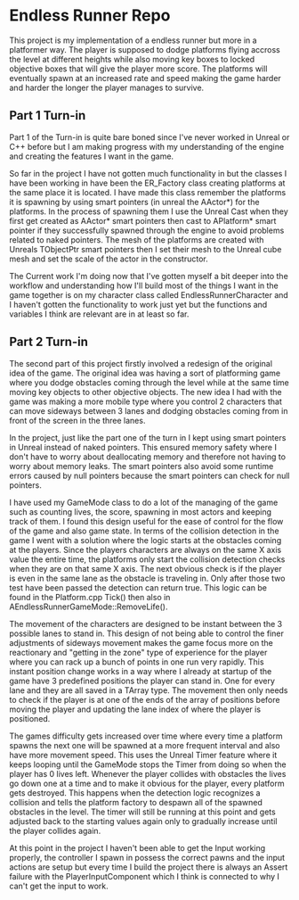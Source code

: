 # Endless Runner Repo
This project is my implementation of a endless runner but more in a platformer way. The player is supposed to dodge platforms flying accross the level at different 
heights while also moving key boxes to locked objective boxes that will give the player more score. The platforms will eventually spawn at an increased rate and speed
making the game harder and harder the longer the player manages to survive.

## Part 1 Turn-in

Part 1 of the Turn-in is quite bare boned since I've never worked in Unreal or C++ before but I am making progress with my understanding of the engine and creating the
features I want in the game.

So far in the project I have not gotten much functionality in but the classes I have been working in have been the ER_Factory class creating platforms at the same place
it is located. I have made this class remember the platforms it is spawning by using smart pointers (in unreal the AActor*) for the platforms. In the process of spawning
them I use the Unreal Cast when they first get created as AActor* smart pointers then cast to APlatform* smart pointer if they successfully spawned through the engine
to avoid problems related to naked pointers. The mesh of the platforms are created with Unreals TObjectPtr smart pointers then I set their mesh to the Unreal cube mesh
and set the scale of the actor in the constructor.

The Current work I'm doing now that I've gotten myself a bit deeper into the workflow and understanding how I'll build most of the things I want in the game together 
is on my character class called EndlessRunnerCharacter and I haven't gotten the functionality to work just yet but the functions and variables I think are relevant are in
at least so far.


## Part 2 Turn-in
The second part of this project firstly involved a redesign of the original idea of the game. The original idea was having a sort of platforming game where you dodge
obstacles coming through the level while at the same time moving key objects to other objective objects. The new idea I had with the game was making a more mobile type
where you control 2 characters that can move sideways between 3 lanes and dodging obstacles coming from in front of the screen in the three lanes.

In the project, just like the part one of the turn in I kept using smart pointers in Unreal instead of naked pointers. This ensured memory safety where I don't have to
worry about deallocating memory and therefore not having to worry about memory leaks. The smart pointers also avoid some runtime errors caused by null pointers because
the smart pointers can check for null pointers.

I have used my GameMode class to do a lot of the managing of the game such as counting lives, the score, spawning in most actors and keeping track of them. I found 
this design useful for the ease of control for the flow of the game and also game state. In terms of the collision detection in the game I went with a solution where 
the logic starts at the obstacles coming at the players. Since the players characters are always on the same X axis value the entire time, the platforms only start the
collision detection checks when they are on that same X axis. The next obvious check is if the player is even in the same lane as the obstacle is traveling in. Only 
after those two test have been passed the detection can return true. This logic can be found in the Platform.cpp Tick() then also in 
AEndlessRunnerGameMode::RemoveLife(). 

The movement of the characters are designed to be instant between the 3 possible lanes to stand in. This design of not being able to control the finer adjustments of
sideways movement makes the game focus more on the reactionary and "getting in the zone" type of experience for the player where you can rack up a bunch of points
in one run very rapidly. This instant position change works in a way where I already at startup of the game have 3 predefined positions the player can stand in. One 
for every lane and they are all saved in a TArray<FVector> type. The movement then only needs to check if the player is at one of the ends of the array of positions 
before moving the player and updating the lane index of where the player is positioned. 

The games difficulty gets increased over time where every time a platform spawns the next one will be spawned at a more frequent interval and also have more movement 
speed. This uses the Unreal Timer feature where it keeps looping until the GameMode stops the Timer from doing so when the player has 0 lives left. Whenever the player 
collides with obstacles the lives go down one at a time and to make it obvious for the player, every platform gets destroyed. This happens when the detection logic 
recognizes a collision and tells the platform factory to despawn all of the spawned obstacles in the level. The timer will still be running at this point and gets
adjusted back to the starting values again only to gradually increase until the player collides again.

At this point in the project I haven't been able to get the Input working properly, the controller I spawn in possess the correct pawns and the input actions are setup
but every time I build the project there is always an Assert failure with the PlayerInputComponent which I think is connected to why I can't get the input to work.
